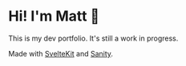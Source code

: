 # Hi! I'm Matt 📸

This is my dev portfolio. It's still a work in progress.

Made with [SvelteKit](https://kit.svelte.dev) and [Sanity](https://sanity.io).
